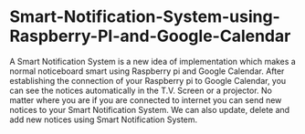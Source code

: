 # Smart-Notification-System-using-Raspberry-PI-and-Google-Calendar
A Smart Notification System is a new idea of implementation which makes a normal noticeboard smart using Raspberry pi and Google Calendar. After establishing the connection of your Raspberry pi to Google Calendar, you can see the notices automatically in the T.V. Screen or a projector. No matter where you are if you are connected to internet you can send new notices to your Smart Notification System.  We can also update, delete and add new notices using Smart Notification System. 

